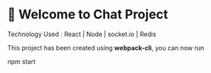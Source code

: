 # 🚀 Welcome to Chat Project 
Technology Used : React | Node | socket.io | Redis

This project has been created using **webpack-cli**, you can now run

npm start

#

